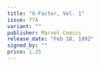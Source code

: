 ```yaml
---
title: "X-Factor, Vol. 1"
issue: 77A
variant: ""
publisher: Marvel Comics
release_date: "Feb 18, 1992"
signed_by: ""
price: 1.25
---
```

